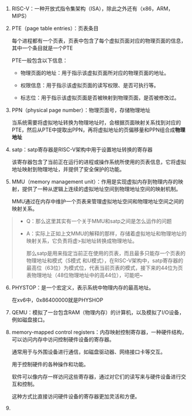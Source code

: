 1. RISC-V：一种开放式指令集架构（ISA），除此之外还有（x86，ARM，MIPS）

2. PTE（page table entries）：页表条目

   每个进程都有一个页表，页表中包含了每个虚拟页面对应的物理页面的信息，其中一个条目就是一个PTE

     PTE一般包含以下信息：

   - 物理页面的地址：用于指示该虚拟页面所对应的物理页面的地址。

   - 权限信息：用于指示该虚拟页面的读写权限、是否可执行等。

   - 标志位：用于指示该虚拟页面是否被映射到物理页面，是否被修改过。

3. PPN（physical page number）：物理页面号，存储物理地址

   当系统需要将虚拟地址转换为物理地址时，会根据页面映射关系找到对应的PTE，然后从PTE中提取出PPN，再将虚拟地址的页偏移量和PPN组合成**物理地址**

4. satp：satp寄存器是RISC-V架构中用于设置地址转换的寄存器

   该寄存器包含了当前正在运行的进程或操作系统所使用的页表信息，它将虚拟地址映射到物理地址，并提供了安全保护的功能。

5. MMU（memory management unit）：作用是实现虚拟内存到物理内存的映射，提供了一种从逻辑上连续的虚拟地址空间到物理地址空间的映射机制。

   MMU通过在内存中维护一个页表来管理虚拟地址空间和物理地址空间之间的映射关系。
> - Q：那么这里其实有一个关于MMU和satp之间是怎么运作的问题
>
> - A：实际上正如上文MMU的解释的那样，存储着虚拟地址和物理地址的映射关系，它负责将虚>拟地址转换成物理地址。
>
>   那么satp是用来指定当前正在使用的页表，而且最多只能存一个页表的物理地址和模式（S模式 和U模式），在RISC-V架构中，satp寄存器的最高位（63位）为模式位，代表当前页表的模式，接下来的44位为页表物理地址（48位物理地址中的高44位），可能吧~
>

6. PHYSTOP：是一个宏定义，表示系统中物理内存的最高地址。

   在xv6中，0x86400000就是PHYSHOP

7. QEMU：模拟了一台包含RAM（物理内存）的计算机，以及模拟了I/O设备，例如磁盘接口。

8. memory-mapped control registers：内存映射控制寄存器，一种硬件结构，可以访问内存中访问控制硬件设备的寄存器。

   通常用于与外围设备进行通信，如磁盘驱动器、网络接口卡等交互。

   用于控制硬件的各种操作和功能。

   软件可以像内存一样访问这些寄存器，通过对它们的读写来与硬件设备进行交互和控制。

   这种方式比直接访问硬件设备的寄存器更加灵活和方便。

9. 